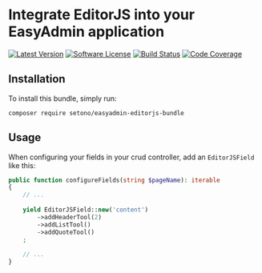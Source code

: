 # Integrate EditorJS into your EasyAdmin application

[![Latest Version][ico-version]][link-packagist]
[![Software License][ico-license]](LICENSE)
[![Build Status][ico-github-actions]][link-github-actions]
[![Code Coverage][ico-code-coverage]][link-code-coverage]

## Installation

To install this bundle, simply run:

```shell
composer require setono/easyadmin-editorjs-bundle
```

## Usage

When configuring your fields in your crud controller, add an `EditorJSField` like this:

```php
public function configureFields(string $pageName): iterable
{
    // ...
    
    yield EditorJSField::new('content')
        ->addHeaderTool(2)
        ->addListTool()
        ->addQuoteTool()
    ;
    
    // ...
}
```

[ico-version]: https://poser.pugx.org/setono/easyadmin-editorjs-bundle/v/stable
[ico-license]: https://poser.pugx.org/setono/easyadmin-editorjs-bundle/license
[ico-github-actions]: https://github.com/Setono/easyadmin-editorjs-bundle/workflows/build/badge.svg
[ico-code-coverage]: https://codecov.io/gh/Setono/easyadmin-editorjs-bundle/branch/master/graph/badge.svg

[link-packagist]: https://packagist.org/packages/setono/easyadmin-editorjs-bundle
[link-github-actions]: https://github.com/Setono/easyadmin-editorjs-bundle/actions
[link-code-coverage]: https://codecov.io/gh/Setono/easyadmin-editorjs-bundle
